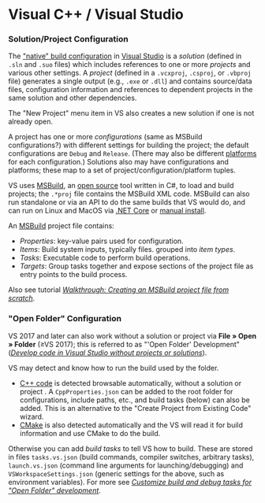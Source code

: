 Visual C++ / Visual Studio
==========================

### Solution/Project Configuration

The ["native" build configuration][vs-sol-proj] in [Visual Studio] is a
_solution_ (defined in `.sln` and `.suo` files) which includes
references to one or more _projects_ and various other settings. A
_project_ (defined in a `.vcxproj`, `.csproj`, or `.vbproj` file)
generates a single output (e.g., `.exe` or `.dll`) and contains
source/data files, configuration information and references to
dependent projects in the same solution and other dependencies.

The "New Project" menu item in VS also creates a new solution if one
is not already open.

A project has one or more _configurations_ (same as MSBuild
configurations?) with different settings for building the project; the
default configurations are `Debug` and `Release`. (There may also be
different [platforms] for each configuration.) Solutions also may have
configurations and platforms; these map to a set of
project/configuration/platform tuples.

VS uses [MSBuild], an [open source][msb-github] tool written in
C#, to load and build projects; the `.*proj` file contains the MSBuild
XML code. MSBuild can also run standalone or via an API to do the same
builds that VS would do, and can run on Linux and MacOS via [.NET
Core] or [manual install][.NET Core MSBuild].

An [MSBuild] project file contains:
- _Properties_: key-value pairs used for configuration.
- _Items_: Build system inputs, typically files. grouped into _item types_.
- _Tasks_: Executable code to perform build operations.
- _Targets_: Group tasks together and expose sections of the project
  file as entry points to the build process.

Also see tutorial [_Walkthrough: Creating an MSBuild project file from
scratch_][msb-project-scratch].

### "Open Folder" Configuration

VS 2017 and later can also work without a solution or project via
__File » Open » Folder__ (≥VS 2017); this is referred to as "'Open
Folder' Development" ([_Develop code in Visual Studio without projects
or solutions_][open-folder]).

VS may detect and know how to run the build used by the folder.
* [C++ code][blog-open-folder] is detected browsable automatically,
  without a solution or project . A `CppProperties.json` can be added
  to the root folder for configurations, include paths, etc., and
  build tasks (below) can also be added. This is an alternative to the
  "Create Project from Existing Code" wizard.
* [CMake] is also detected automatically and the VS will read it for
  build information and use CMake to do the build.

Otherwise you can add _build tasks_ to tell VS how to build. These are
stored in files `tasks.vs.json` (build commands, compiler switches,
arbitrary tasks), `launch.vs.json` (command line arguments for
launching/debugging) and `VSWorkspaceSettings.json` (generic settings
for the above, such as environment variables). For more see
[_Customize build and debug tasks for "Open Folder"
development_][of-customize].



<!-- Documentation -->
[.NET Core SDK]: https://github.com/dotnet/core-sdk
[.NET Core]: https://dotnet.microsoft.com/learn/dotnet/hello-world-tutorial
[.NET core MSBuild]: https://github.com/Microsoft/msbuild/blob/master/documentation/wiki/Building-Testing-and-Debugging-on-.Net-Core-MSBuild.md
[CMake]: https://blogs.msdn.microsoft.com/vcblog/2016/10/05/cmake-support-in-visual-studio/
[MSBuild]: https://docs.microsoft.com/en-us/visualstudio/msbuild/msbuild?view=vs-2017
[Visual Studio]: https://en.wikipedia.org/wiki/Microsoft_Visual_Studio
[msb-github]: https://github.com/Microsoft/msbuild
[msb-project-scratch]: https://docs.microsoft.com/en-us/visualstudio/msbuild/walkthrough-creating-an-msbuild-project-file-from-scratch?view=vs-2017
[of-customize]: https://docs.microsoft.com/en-us/visualstudio/ide/customize-build-and-debug-tasks-in-visual-studio?view=vs-2017
[open-folder]: https://docs.microsoft.com/en-us/visualstudio/ide/develop-code-in-visual-studio-without-projects-or-solutions?view=vs-2017
[platforms]: https://docs.microsoft.com/en-us/visualstudio/ide/understanding-build-platforms?view=vs-2017
[vs-sol-proj]: https://docs.microsoft.com/en-us/visualstudio/ide/solutions-and-projects-in-visual-studio?view=vs-2017

<!-- Blog Posts -->
[blog-open-folder]: https://blogs.msdn.microsoft.com/vcblog/2016/10/05/bring-your-c-codebase-to-visual-studio-with-open-folder/

